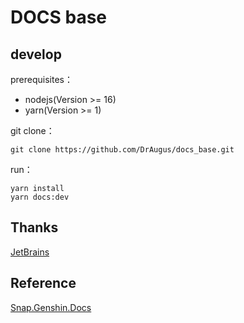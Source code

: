 # DOCS base

## develop

prerequisites：

- nodejs(Version >= 16)
- yarn(Version >= 1)

git clone：

```git
git clone https://github.com/DrAugus/docs_base.git
```

run：

```yarn
yarn install
yarn docs:dev
```

## Thanks

[JetBrains](https://www.jetbrains.com/zh-cn/community/opensource/#support)

## Reference

[Snap.Genshin.Docs](https://github.com/DGP-Studio/Snap.Genshin.Docs)
